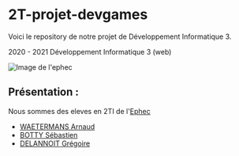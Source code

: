 # 2T-projet-devgames
Voici le repository de notre projet de Développement Informatique 3.

2020 - 2021 Développement Informatique 3 (web)

 ![Image de l'ephec](https://i.imgur.com/k1pB47i.png?1)
## Présentation :  
Nous sommes des eleves en 2TI de l'[Ephec](https://www.ephec.be/)
* [WAETERMANS Arnaud](https://github.com/ArnaudW29)
* [BOTTY Sébastien](https://github.com/sebastienbotty)
* [DELANNOIT Grégoire](https://github.com/thegregouze)
